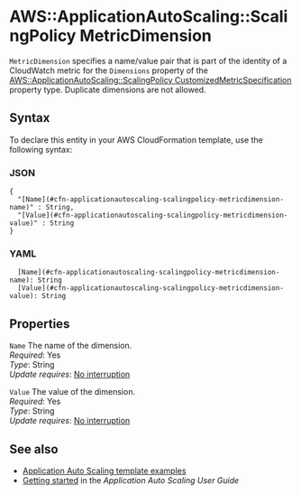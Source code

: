 # AWS::ApplicationAutoScaling::ScalingPolicy MetricDimension<a name="aws-properties-applicationautoscaling-scalingpolicy-metricdimension"></a>

`MetricDimension` specifies a name/value pair that is part of the identity of a CloudWatch metric for the `Dimensions` property of the [AWS::ApplicationAutoScaling::ScalingPolicy CustomizedMetricSpecification](https://docs.aws.amazon.com/AWSCloudFormation/latest/UserGuide/aws-properties-applicationautoscaling-scalingpolicy-customizedmetricspecification.html) property type\. Duplicate dimensions are not allowed\.

## Syntax<a name="aws-properties-applicationautoscaling-scalingpolicy-metricdimension-syntax"></a>

To declare this entity in your AWS CloudFormation template, use the following syntax:

### JSON<a name="aws-properties-applicationautoscaling-scalingpolicy-metricdimension-syntax.json"></a>

```
{
  "[Name](#cfn-applicationautoscaling-scalingpolicy-metricdimension-name)" : String,
  "[Value](#cfn-applicationautoscaling-scalingpolicy-metricdimension-value)" : String
}
```

### YAML<a name="aws-properties-applicationautoscaling-scalingpolicy-metricdimension-syntax.yaml"></a>

```
  [Name](#cfn-applicationautoscaling-scalingpolicy-metricdimension-name): String
  [Value](#cfn-applicationautoscaling-scalingpolicy-metricdimension-value): String
```

## Properties<a name="aws-properties-applicationautoscaling-scalingpolicy-metricdimension-properties"></a>

`Name` <a name="cfn-applicationautoscaling-scalingpolicy-metricdimension-name"></a>
The name of the dimension\.  
_Required_: Yes  
_Type_: String  
_Update requires_: [No interruption](https://docs.aws.amazon.com/AWSCloudFormation/latest/UserGuide/using-cfn-updating-stacks-update-behaviors.html#update-no-interrupt)

`Value` <a name="cfn-applicationautoscaling-scalingpolicy-metricdimension-value"></a>
The value of the dimension\.  
_Required_: Yes  
_Type_: String  
_Update requires_: [No interruption](https://docs.aws.amazon.com/AWSCloudFormation/latest/UserGuide/using-cfn-updating-stacks-update-behaviors.html#update-no-interrupt)

## See also<a name="aws-properties-applicationautoscaling-scalingpolicy-metricdimension--seealso"></a>

- [Application Auto Scaling template examples](https://docs.aws.amazon.com/AWSCloudFormation/latest/UserGuide/quickref-autoscaling.html#scenario-app-as-template-examples)
- [Getting started](https://docs.aws.amazon.com/autoscaling/application/userguide/getting-started.html) in the _Application Auto Scaling User Guide_

